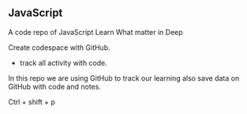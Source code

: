 ## JavaScript
A code repo of JavaScript Learn What matter in Deep

Create codespace with GitHub.
* track all activity with code.

In this repo we are using GitHub to track our learning also save data on GitHub with code and notes.

Ctrl + shift + p